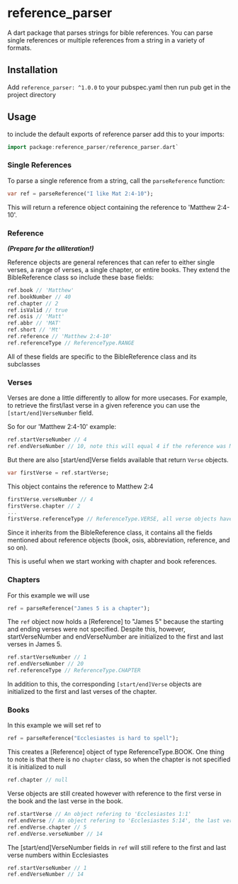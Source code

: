 # reference_parser
A dart package that parses strings for bible references. You can parse single references or
multiple references from a string in a variety of formats.

## Installation
Add `reference_parser: ^1.0.0` to your pubspec.yaml then run pub get in the project directory

## Usage

to include the default exports of reference parser add this to your imports:
```dart
import package:reference_parser/reference_parser.dart`
```

### Single References
To parse a single reference from a string, call the `parseReference` function:

```dart
var ref = parseReference("I like Mat 2:4-10");
```

This will return a reference object containing the reference to 'Matthew 2:4-10'.

### Reference
***(Prepare for the alliteration!)***

Reference objects are general references that can refer to either single verses, a range of verses,
a single chapter, or entire books. They extend the BibleReference class so include these base fields:
```dart
ref.book // 'Matthew'
ref.bookNumber // 40
ref.chapter // 2
ref.isValid // true
ref.osis // 'Matt'
ref.abbr // 'MAT'
ref.short // 'Mt'
ref.reference // 'Matthew 2:4-10'
ref.referenceType // ReferenceType.RANGE
```
All of these fields are specific to the BibleReference class and its subclasses

### Verses
Verses are done a little differently to allow for more usecases. For example, to retrieve
the first/last verse in a given reference you can use the `[start/end]VerseNumber` field.

So for our 'Matthew 2:4-10' example:
```dart
ref.startVerseNumber // 4
ref.endVerseNumber // 10, note this will equal 4 if the reference was Matthew 2:4
```

But there are also [start/end]Verse fields available that return `Verse` objects.
```dart
var firstVerse = ref.startVerse;
```

This object contains the reference to Matthew 2:4
```dart
firstVerse.verseNumber // 4
firstVerse.chapter // 2
...
firstVerse.referenceType // ReferenceType.VERSE, all verse objects have the VERSE [ReferenceType]
```
Since it inherits from the BibleReference class, it contains all the fields mentioned
about reference objects (book, osis, abbreviation, reference, and so on).

This is useful when we start working with chapter and book references.

### Chapters
For this example we will use
```dart
ref = parseReference("James 5 is a chapter");
```
The `ref` object now holds a [Reference] to "James 5" because the starting and ending verses were
not specified. Despite this, however, startVerseNumber and endVerseNumber are initialized to
the first and last verses in James 5.
```dart
ref.startVerseNumber // 1
ref.endVerseNumber // 20
ref.referenceType // ReferenceType.CHAPTER
```
In addition to this, the corresponding `[start/end]Verse` objects are initialized to the
first and last verses of the chapter.

### Books
In this example we will set ref to
```dart
ref = parseReference("Ecclesiastes is hard to spell");
```
This creates a [Reference] object of type ReferenceType.BOOK. One thing to note is that
there is no `chapter` class, so when the chapter is not specified it is initialized to null
```dart
ref.chapter // null
```
Verse objects are still created however with reference to the first verse in the book and the
last verse in the book.
```dart
ref.startVerse // An object refering to 'Ecclesiastes 1:1'
ref.endVerse // An object refering to 'Ecclesiastes 5:14', the last verse in Ecclesiastes
ref.endVerse.chapter // 5
ref.endVerse.verseNumber // 14
```
The [start/end]VerseNumber fields in `ref` will still refere to the first and last verse numbers
within Ecclesiastes
```dart
ref.startVerseNumber // 1
ref.endVerseNumber // 14
```

